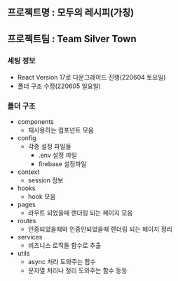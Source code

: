 ## 프로젝트명 : 모두의 레시피(가칭)

## 프로젝트팀 : Team Silver Town

### 세팅 정보

- React Version 17로 다운그레이드 진행(220604 토요일)
- 폴더 구조 수정(220605 일요일)

### 폴더 구조

- components
  - 재사용하는 컴포넌트 모음
- config
  - 각종 설정 파일들
    - .env 설정 파일
    - firebase 설정파일
- context
  - session 정보
- hooks
  - hook 모음
- pages
  - 라우트 되었을때 렌더링 되는 페이지 모음
- routes
  - 인증되었을때와 인증안되었을때 렌더링 되는 페이지 정리
- services
  - 비즈니스 로직들 함수로 추출
- utils
  - async 처리 도와주는 함수
  - 문자열 처리나 정리 도와주는 함수 등등
